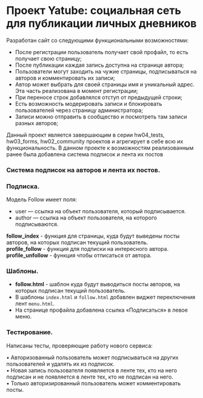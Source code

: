 # Проект Yatube: социальная сеть для публикации личных дневников

Разработан сайт со следующими функциональными возможностями:

- После регистрации пользователь получает свой профайл, то есть получает свою страницу;    
- После публикации каждая запись доступна на странице автора;    
- Пользователи могут заходить на чужие страницы, подписываться на авторов и комментировать их записи;    
- Автор может выбрать для своей страницы имя и уникальный адрес. Эта часть реализована в момент регистрации;       
- При переносе строк добавлялся отступ от предыдущей строки;     
- Есть возможность модерировать записи и блокировать пользователей через страницу администратора;   
- Записи можно отправить в сообщество и посмотреть там записи разных авторов;   

 
Данный проект является завершающим в серии hw04_tests, hw03_forms, hw02_community проектов и агрегирует в себе всю их функциональность. 
В данном проекте к возможностям реализованным ранее была добавлена система подписок и лента их постов

### Система подписок на авторов и лента их постов.   

### Подписка.  

Модель Follow имеет поля:   

- user — ссылка на объект пользователя, который подписывается.     
- author — ссылка на объект пользователя, на которого подписываются.     

**follow_index** - функция для страницы, куда будут выведены посты авторов, на которых подписан текущий пользователь.     
**profile_follow** - функция для подписки на интересного автора.     
**profile_unfollow** - функция чтобы отписаться от автора.  

### Шаблоны.   

- **follow.html** - шаблон куда будут выводиться посты авторов, на которых подписан текущий пользователь.   
- В шаблоны ```index.html``` и ```follow.html``` добавлен виджет переключения лент ```menu.html```.   
- На странице профайла добавлена ссылка «Подписаться» в левое меню.   

### Тестирование.   

Написаны тесты, проверяющие работу нового сервиса:   

•	Авторизованный пользователь может подписываться на других пользователей и удалять их из подписок.    
•	Новая запись пользователя появляется в ленте тех, кто на него подписан и не появляется в ленте тех, кто не подписан на него.   
•	Только авторизированный пользователь может комментировать посты.   
